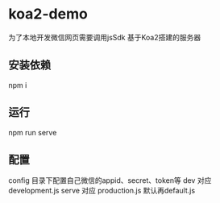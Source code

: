 # koa2-demo
为了本地开发微信网页需要调用jsSdk
基于Koa2搭建的服务器

## 安装依赖
npm i

## 运行

npm run serve

## 配置

config 目录下配置自己微信的appid、secret、token等
dev 对应 development.js
serve 对应 production.js
默认再default.js